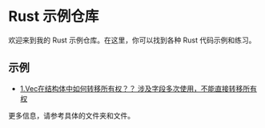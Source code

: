 
# Rust 示例仓库

欢迎来到我的 Rust 示例仓库。在这里，你可以找到各种 Rust 代码示例和练习。

## 示例
- [1.Vec<String>在结构体中如何转移所有权？？ 涉及字段多次使用，不能直接转移所有权](example/VecStringPlayground/readme.md)


更多信息，请参考具体的文件夹和文件。